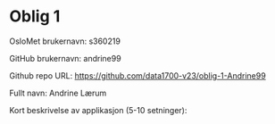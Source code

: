 Oblig 1
=======
OsloMet brukernavn: s360219

GitHub brukernavn: andrine99

Github repo URL: https://github.com/data1700-v23/oblig-1-Andrine99

Fullt navn: Andrine Lærum

Kort beskrivelse av applikasjon (5-10 setninger):
